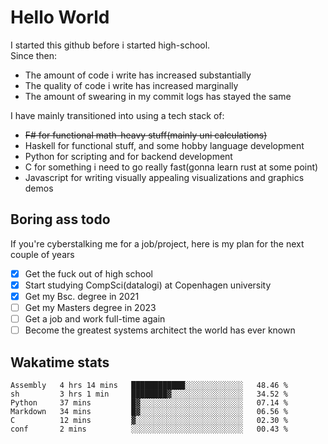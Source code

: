 # Hello World

I started this github before i started high-school.  
Since then:
- The amount of code i write has increased substantially
- The quality of code i write has increased marginally
- The amount of swearing in my commit logs has stayed the same

I have mainly transitioned into using a tech stack of:
- ~~F# for functional math-heavy stuff(mainly uni calculations)~~
- Haskell for functional stuff, and some hobby language development
- Python for scripting and for backend development
- C for something i need to go really fast(gonna learn rust at some point)
- Javascript for writing visually appealing visualizations and graphics demos

## Boring ass todo
If you're cyberstalking me for a job/project, here is my plan for the next couple of years
- [x] Get the fuck out of high school
- [x] Start studying CompSci(datalogi) at Copenhagen university
- [x] Get my Bsc. degree in 2021
- [ ] Get my Masters degree in 2023
- [ ] Get a job and work full-time again
- [ ] Become the greatest systems architect the world has ever known

## Wakatime stats
<!--START_SECTION:waka-->

```text
Assembly   4 hrs 14 mins   ████████████░░░░░░░░░░░░░   48.46 %
sh         3 hrs 1 min     ████████▓░░░░░░░░░░░░░░░░   34.52 %
Python     37 mins         █▓░░░░░░░░░░░░░░░░░░░░░░░   07.14 %
Markdown   34 mins         █▓░░░░░░░░░░░░░░░░░░░░░░░   06.56 %
C          12 mins         ▓░░░░░░░░░░░░░░░░░░░░░░░░   02.30 %
conf       2 mins          ░░░░░░░░░░░░░░░░░░░░░░░░░   00.43 %
```

<!--END_SECTION:waka-->
